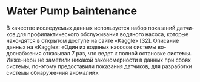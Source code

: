 # Water Рump Ьaintenance

В качестве исследуемых  данных используется набор показаний датчи-ков для профилактического обслуживания водяного насоса, которые нахо-дятся в открытом доступе на сайте «Kaggle» [32].
Описание данных на  «Kaggle»: «Один из водяных насосов системы во-доснабжения отказывал 7 раз, что ведет к полной остановке системы.  Инже-неры не заметили никакой закономерности в данных при сбоях системы, по-этому предоставили показания датчиков, для разработки системы обнаруже-ния аномалий».
